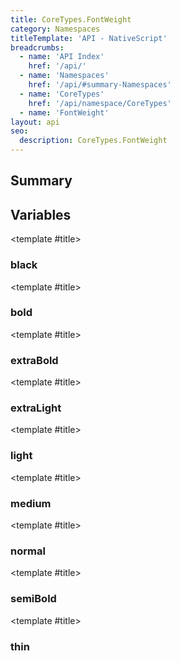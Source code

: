 ```yaml
---
title: CoreTypes.FontWeight
category: Namespaces
titleTemplate: 'API - NativeScript'
breadcrumbs:
  - name: 'API Index'
    href: '/api/'
  - name: 'Namespaces'
    href: '/api/#summary-Namespaces'
  - name: 'CoreTypes'
    href: '/api/namespace/CoreTypes'
  - name: 'FontWeight'
layout: api
seo:
  description: CoreTypes.FontWeight
---
```


<!-- This page is auto generated, do not edit manually. -->
<!-- Run "yarn generate:api-docs" to regenerate -->

<script setup lang="ts">
  import { provide } from "vue";
  import API_DATA from "./CoreTypes-FontWeight.data.json";
  
  provide('API_DATA', API_DATA);
</script>

<APIRefHierarchy v-once />

## <Heading ignore>Summary</Heading>

<APIRefSummary v-once />

## Variables

<div class="isConst">

<APIRef for="4987" v-once>

<template #title>

### black

</template>

</APIRef>

</div>

<div class="isConst">

<APIRef for="4985" v-once>

<template #title>

### bold

</template>

</APIRef>

</div>

<div class="isConst">

<APIRef for="4986" v-once>

<template #title>

### extraBold

</template>

</APIRef>

</div>

<div class="isConst">

<APIRef for="4980" v-once>

<template #title>

### extraLight

</template>

</APIRef>

</div>

<div class="isConst">

<APIRef for="4981" v-once>

<template #title>

### light

</template>

</APIRef>

</div>

<div class="isConst">

<APIRef for="4983" v-once>

<template #title>

### medium

</template>

</APIRef>

</div>

<div class="isConst">

<APIRef for="4982" v-once>

<template #title>

### normal

</template>

</APIRef>

</div>

<div class="isConst">

<APIRef for="4984" v-once>

<template #title>

### semiBold

</template>

</APIRef>

</div>

<div class="isConst">

<APIRef for="4979" v-once>

<template #title>

### thin

</template>

</APIRef>

</div>
